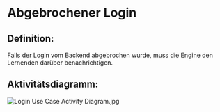 # Abgebrochener Login


## Definition:

Falls der Login vom Backend abgebrochen wurde, muss die Engine den Lernenden darüber benachrichtigen.

## Aktivitätsdiagramm:

![Login Use Case Activity Diagram.jpg](imageEngineLoginActivityDiagramm.jpg)
